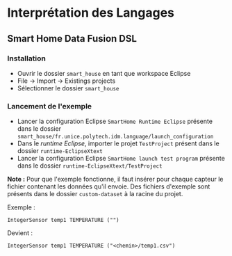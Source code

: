 # Interprétation des Langages

## Smart Home Data Fusion DSL

### Installation

- Ouvrir le dossier `smart_house` en tant que workspace Eclipse
- File → Import → Existings projects
- Sélectionner le dossier `smart_house`

### Lancement de l'exemple

- Lancer la configuration Eclipse `SmartHome Runtime Eclipse` présente dans le dossier `smart_house/fr.unice.polytech.idm.language/launch_configuration`
- Dans le _runtime Eclipse_, importer le projet `TestProject` présent dans le dossier `runtime-EclipseXtext`
- Lancer la configuration Eclipse `SmartHome launch test program` présente dans le dossier `runtime-EclipseXtext/TestProject`

**Note :**
Pour que l'exemple fonctionne, il faut insérer pour chaque capteur le fichier contenant les données qu'il envoie.
Des fichiers d'exemple sont présents dans le dossier `custom-dataset` à la racine du projet.

Exemple :

```
IntegerSensor temp1 TEMPERATURE ("")
```

Devient :
```
IntegerSensor temp1 TEMPERATURE ("<chemin>/temp1.csv")
```
